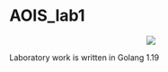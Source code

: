 # AOIS_lab1

<div id="header" align="center">
  <img src="https://barrettjacksoncdn.azureedge.net/staging/carlist/items/Fullsize/Cars/238112/238112_Front_3-4_Web.jpg"/>
</div>

<p>Laboratory work is written in Golang 1.19</p>
